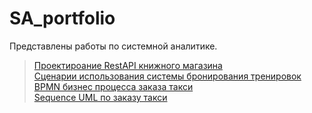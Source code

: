 # SA_portfolio
Представлены работы по системной аналитике.

> [Проектироание RestAPI книжного магазина](https://github.com/anastassaa/SA_portfolio/blob/master/RestAPI_книжного_магазина.md)</br>
> [Сценарии использования системы бронирования тренировок](https://github.com/anastassaa/SA_portfolio/blob/master/use_cases.md)</br>
> [BPMN бизнес процесса заказа такси](https://github.com/anastassaa/SA_portfolio/blob/master/BPMN.md)</br>
> [Sequence UML по заказу такси](https://github.com/anastassaa/SA_portfolio/blob/master/UML%20Sequence.md)</br>
